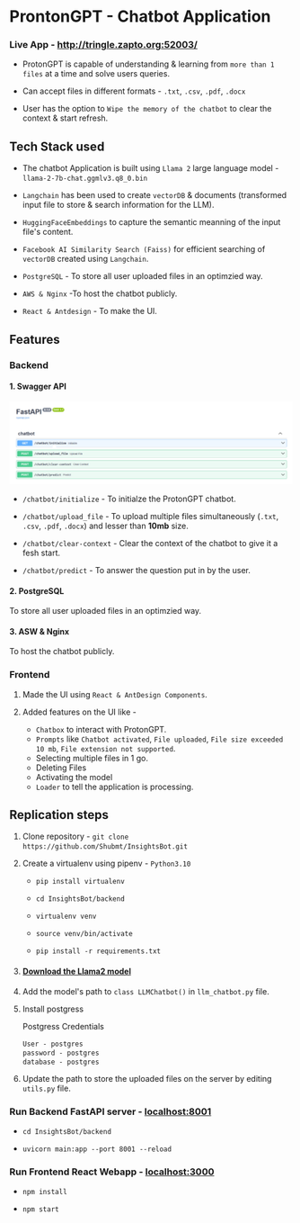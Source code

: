 # ProntonGPT - Chatbot Application
### Live App - http://tringle.zapto.org:52003/

* ProtonGPT is capable of understanding & learning from `more than 1 files` at a time and solve users queries.
* Can accept files in different formats -  `.txt`, `.csv`, `.pdf`, `.docx`

* User has the option to `Wipe the memory of the chatbot` to clear the context & start refresh.

## Tech Stack used 

* The chatbot Application is built using `Llama 2` large language model -
`llama-2-7b-chat.ggmlv3.q8_0.bin`

* `Langchain` has been used to create `vectorDB` & documents (transformed input file to store & search information for the LLM).

* `HuggingFaceEmbeddings` to capture the semantic meanning of the input file's content.

* `Facebook AI Similarity Search (Faiss)` for efficient searching of `vectorDB` created using `Langchain`.

* `PostgreSQL` - To store all user uploaded files in an optimzied way.

* `AWS & Nginx`  -To host the chatbot publicly.

* `React & Antdesign` - To make the UI.


## Features 

### Backend

#### 1. Swagger API 

![APIs](image.png)   


* `/chatbot/initialize` - To initialze the ProtonGPT chatbot. 

* `/chatbot/upload_file` - To upload multiple files simultaneously (`.txt`, `.csv`, `.pdf`, `.docx`) and lesser than **10mb** size.

* `/chatbot/clear-context` -  Clear the context of the chatbot to give it a fesh start.

* `/chatbot/predict` - To answer the question put in by the user.

#### 2. PostgreSQL

To store all user uploaded files in an optimzied way.

#### 3. ASW & Nginx
To host the chatbot publicly.

### Frontend

1. Made the UI using `React & AntDesign Components`.

2. Added features on the UI like - 
   - `Chatbox` to interact with ProtonGPT.
   - `Prompts` like `Chatbot activated`, `File uploaded`, `File size exceeded 10 mb`, `File extension not supported`.
   - Selecting multiple files in 1 go.
   - Deleting Files
   - Activating the model
   - `Loader` to tell the application is processing.

## Replication steps

1. Clone repository - `git clone https://github.com/Shubmt/InsightsBot.git`

2. Create a virtualenv using pipenv - `Python3.10`

   * `pip install virtualenv`

   * `cd InsightsBot/backend`

   * `virtualenv venv`

   * `source venv/bin/activate`

   * `pip install -r requirements.txt`

3. ####  [Download the Llama2 model](https://cdn-lfs.huggingface.co/repos/30/e3/30e3aca7233f7337633262ff6d59dd98559ecd8982e7419b39752c8d0daae1ca/c756fd4df072ea9390a957ead55b440a01258e3b31e66bec00dab9c108f0fca8?response-content-disposition=attachment%3B+filename*%3DUTF-8%27%27llama-2-7b-chat.ggmlv3.q3_K_M.bin%3B+filename%3D%22llama-2-7b-chat.ggmlv3.q3_K_M.bin%22%3B&response-content-type=application%2Foctet-stream&Expires=1711098885&Policy=eyJTdGF0ZW1lbnQiOlt7IkNvbmRpdGlvbiI6eyJEYXRlTGVzc1RoYW4iOnsiQVdTOkVwb2NoVGltZSI6MTcxMTA5ODg4NX19LCJSZXNvdXJjZSI6Imh0dHBzOi8vY2RuLWxmcy5odWdnaW5nZmFjZS5jby9yZXBvcy8zMC9lMy8zMGUzYWNhNzIzM2Y3MzM3NjMzMjYyZmY2ZDU5ZGQ5ODU1OWVjZDg5ODJlNzQxOWIzOTc1MmM4ZDBkYWFlMWNhL2M3NTZmZDRkZjA3MmVhOTM5MGE5NTdlYWQ1NWI0NDBhMDEyNThlM2IzMWU2NmJlYzAwZGFiOWMxMDhmMGZjYTg%7EcmVzcG9uc2UtY29udGVudC1kaXNwb3NpdGlvbj0qJnJlc3BvbnNlLWNvbnRlbnQtdHlwZT0qIn1dfQ__&Signature=LH%7EOBNSp0FAafkxn7fuCO9irPjy2VRpX6CbrZjT0YdLYCr5QFqTUMGW3vfqv%7EdZfsmLTvpflsi0bdjli83olF5ET4fcZIaFvWpiqJZPZ2LMkS-zpq7OpoYOlIsXVXGtsWG81QlQhcf4WaC-5UNBF2cU4i4MzNDisyV1Vm4rbvu782xwlRW7trKSmZz-HUFG%7EPUDX-H3%7EvnRFzoqteMyJzURxZ0SlamBPpJWvur8uw3PnCb8MwA5-pxeCC50KaL-DR7DkXERNopAIu0X9rg5NCTbC4FVAct31dZ1smWY%7EZJeFQqrTSMJoEhR27g7lzkunHNQ7TpwEtfVomVj4sTkhfA__&Key-Pair-Id=KVTP0A1DKRTAX)

4. Add the model's path to `class LLMChatbot()` in `llm_chatbot.py` file.

5. Install postgress

   Postgress Credentials
   ```
   User - postgres
   password - postgres
   database - postgres
   ```

6. Update the path to store the uploaded files on the server by editing `utils.py` file.   

### Run Backend FastAPI server - [localhost:8001](localhost:8001)

- `cd InsightsBot/backend`


- `uvicorn main:app --port 8001 --reload`

### Run Frontend React Webapp - [localhost:3000](localhost:3000)

- `npm install`

- `npm start`







